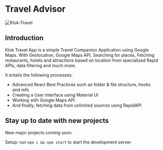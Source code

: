 # Travel Advisor

![Klok-Travel](https://i.ibb.co/0r40png/Klok-Travel.png)

## Introduction
Klok Travel App is a simple Travel Companion Application using Google Maps. With Geolocation, Google Maps API, Searching for places, Fetching restaurants, hotels and attractions based on location from specialized Rapid APIs, data filtering and much more. 

It entails the following processes:

- Advanced React Best Practices such as folder & file structure, hooks and refs
- Creating a User Interface using Material UI
- Working with Google Maps API
- And finally, fetching data from unlimited sources using RapidAPI

## Stay up to date with new projects
New major projects coming soon.

Setup: run ```npm i && npm start``` to start the development server

